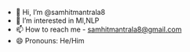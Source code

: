 - 👋 Hi, I’m @samhitmantrala8
- 👀 I’m interested in Ml,NLP
- 📫 How to reach me - samhitmantrala8@gmail.com
- 😄 Pronouns: He/Him

<!---
samhitmantrala8/samhitmantrala8 is a ✨ special ✨ repository because its `README.md` (this file) appears on your GitHub profile.
You can click the Preview link to take a look at your changes.
--->
